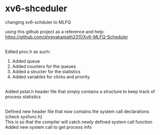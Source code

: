 # xv6-shceduler
changing xv6-schduler to MLFQ

using this github project as a reference and help: <br>
https://github.com/shreyakamath2311/Xv6-MLFQ-Scheduler <br> <br>

Edited proc.h as such: <br>
1) Added queue <br>
2) Added counters for the queues <br>
3) Added a structer for the statistics <br>
4) Added variables for clicks and priority <br><br>

Added pstat.h header file that simply contains a structure to keep track of process statistics <br> <br>

Defined new header file that now contains the system call declarations {check sysfunc.h} <br>
This is so that the compiler will catch newly defined system call function <br>
Added new system call to get process info <br>
